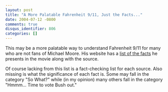 ```yaml
---
layout: post
title: "A More Palatable Fahrenheit 9/11, Just the Facts..."
date: 2004-07-12 -0800
comments: true
disqus_identifier: 806
categories: []
---
```

This may be a more palatable way to understand Fahrenheit 9/11 for many
who are not fans of Michael Moore. His website has a [list of the
facts](http://www.michaelmoore.com/warroom/f911notes/) he presents in
the movie along with the source.

Of course lacking from this list is a fact-checking list for each
source. Also missing is what the significance of each fact is. Some may
fall in the category "So What?" while (in my opinion) many others fall
in the category "Hmmm... Time to vote Bush out."

